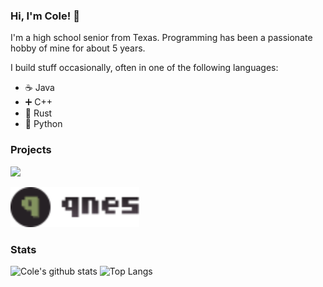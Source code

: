 ### Hi, I'm Cole! 👋

I'm a high school senior from Texas. Programming has been a passionate hobby of mine for about 5 years.

I build stuff occasionally, often in one of the following languages:
- ☕ Java
- ➕ C++
- 🦀 Rust
- 🐍 Python

### Projects

<p>
    <a href="https://github.com/ghost-discord/ghost">
        <img height="64" src="https://raw.githubusercontent.com/ghost2-discord/ghost2/release/1.2/ghost-banner.svg"/>
    </a>
</p>

<p>
    <a href="https://github.com/cbryant02/qnes">
        <img height="64" src="./qnes_banner.svg"/>
    </a>
</p>


### Stats
<!-- If you're reading this, go get these cards at anuraghazra/github-readme-stats! -->
![Cole's github stats](https://github-readme-stats.vercel.app/api?username=cbryant02&count_private=true&show_icons=true)
![Top Langs](https://github-readme-stats.vercel.app/api/top-langs/?username=cbryant02&exclude_repo=hasm&layout=compact)
